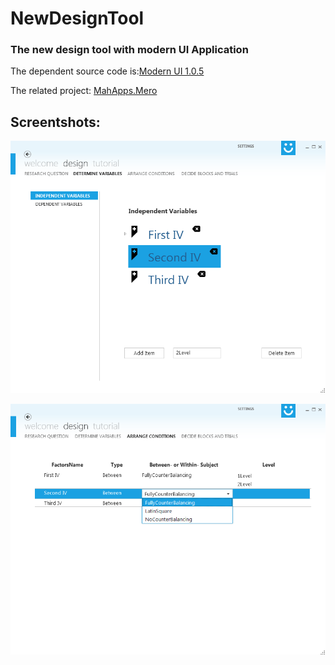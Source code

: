 NewDesignTool
=============

### The new design tool with modern UI Application

The dependent source code is:[Modern UI 1.0.5](https://mui.codeplex.com/wikipage?title=screenshots&referringTitle=Home)


The related project: [MahApps.Mero](http://mahapps.com/MahApps.Metro/)

## Screentshots:
![Screentshot1](/screenshot1.png)

![Screentshot2](/screenshot2.png)